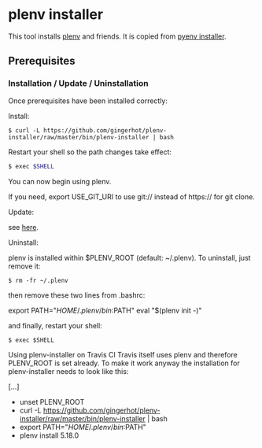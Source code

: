 # plenv installer

This tool installs [plenv](https://github.com/tokuhirom/plenv) and friends. It is copied from [pyenv installer](https://github.com/pyenv/pyenv-installer/blob/master/bin/pyenv-installer).

## Prerequisites

### Installation / Update / Uninstallation

Once prerequisites have been installed correctly:

Install:

```shell
$ curl -L https://github.com/gingerhot/plenv-installer/raw/master/bin/plenv-installer | bash
```
Restart your shell so the path changes take effect:

```bash
$ exec $SHELL
```

You can now begin using plenv.

If you need, export USE_GIT_URI to use git:// instead of https:// for git clone.

Update:

see [here](https://github.com/tokuhirom/plenv#upgrading).

Uninstall:

plenv is installed within $PLENV_ROOT (default: ~/.plenv). To uninstall, just remove it:

```shell
$ rm -fr ~/.plenv
```

then remove these two lines from .bashrc:

export PATH="$HOME/.plenv/bin:$PATH"
eval "$(plenv init -)"

and finally, restart your shell:

```shell
$ exec $SHELL
```

Using plenv-installer on Travis CI
Travis itself uses plenv and therefore PLENV_ROOT is set already. To make it work anyway the installation for plenv-installer needs to look like this:

[...]
- unset PLENV_ROOT
- curl -L https://github.com/gingerhot/plenv-installer/raw/master/bin/plenv-installer | bash
- export PATH="$HOME/.plenv/bin:$PATH"
- plenv install 5.18.0
